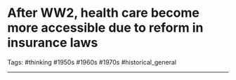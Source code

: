 # After WW2, health care become more accessible due to reform in insurance laws
Tags: #thinking #1950s #1960s #1970s #historical_general 

---